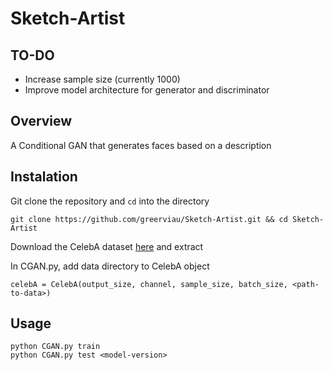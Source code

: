 # Sketch-Artist

## TO-DO
* Increase sample size (currently 1000)
* Improve model architecture for generator and discriminator

## Overview
A Conditional GAN that generates faces based on a description

## Instalation
Git clone the repository and ```cd``` into the directory
```
git clone https://github.com/greerviau/Sketch-Artist.git && cd Sketch-Artist
```
Download the CelebA dataset [here](https://www.kaggle.com/jessicali9530/celeba-dataset) and extract

In CGAN.py, add data directory to CelebA object
```
celebA = CelebA(output_size, channel, sample_size, batch_size, <path-to-data>)
```

## Usage
```
python CGAN.py train
python CGAN.py test <model-version>
```
